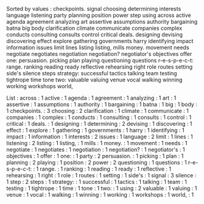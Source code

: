 Sorted by values :
checkpoints. signal choosing determining interests language listening party planning position power step using across active agenda agreement analyzing art assertive assumptions authority bargaining batna big body clarification climate communicate companies complex conducts consulting consults control critical deals. designing devising discovering effect explore gathering governments harry identifying impact information issues limit lines listing listing, mills money. movement needs negotiate negotiates negotiation negotiation? negotiator's objectives offer one: persuasion. picking plan playing questioning questions r-e-s-p-e-c-t: range. ranking reading ready reflective rehearsing right role routes setting side's silence steps strategy: successful tactics talking team testing tightrope time tone two: valuable valuing venue vocal walking winning working workshops world, 

List :
across : 1
active : 1
agenda : 1
agreement : 1
analyzing : 1
art : 1
assertive : 1
assumptions : 1
authority : 1
bargaining : 1
batna : 1
big : 1
body : 1
checkpoints. : 3
choosing : 2
clarification : 1
climate : 1
communicate : 1
companies : 1
complex : 1
conducts : 1
consulting : 1
consults : 1
control : 1
critical : 1
deals. : 1
designing : 1
determining : 2
devising : 1
discovering : 1
effect : 1
explore : 1
gathering : 1
governments : 1
harry : 1
identifying : 1
impact : 1
information : 1
interests : 2
issues : 1
language : 2
limit : 1
lines : 1
listening : 2
listing : 1
listing, : 1
mills : 1
money. : 1
movement : 1
needs : 1
negotiate : 1
negotiates : 1
negotiation : 1
negotiation? : 1
negotiator's : 1
objectives : 1
offer : 1
one: : 1
party : 2
persuasion. : 1
picking : 1
plan : 1
planning : 2
playing : 1
position : 2
power : 2
questioning : 1
questions : 1
r-e-s-p-e-c-t: : 1
range. : 1
ranking : 1
reading : 1
ready : 1
reflective : 1
rehearsing : 1
right : 1
role : 1
routes : 1
setting : 1
side's : 1
signal : 3
silence : 1
step : 2
steps : 1
strategy: : 1
successful : 1
tactics : 1
talking : 1
team : 1
testing : 1
tightrope : 1
time : 1
tone : 1
two: : 1
using : 2
valuable : 1
valuing : 1
venue : 1
vocal : 1
walking : 1
winning : 1
working : 1
workshops : 1
world, : 1
